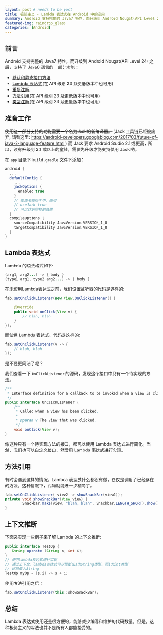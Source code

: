 ```yaml
---
layout: post # needs to be post
title: 极简主义 - Lambda 表达式在 Android 中的应用
summary: Android 支持完整的 Java7 特性，而升级到 Android Nougat(API Level 24) 之后，支持了 Java8 语言的一部分功能
featured-img: raindrop_glass
categories: [Android]
---
```


## 前言
Android 支持完整的 Java7 特性，而升级到 Android Nougat(API Level 24) 之后，支持了 Java8 语言的一部分功能：

+ [默认和静态接口方法](https://docs.oracle.com/javase/tutorial/java/IandI/defaultmethods.html)
+ [Lambda 表达式](https://docs.oracle.com/javase/tutorial/java/javaOO/lambdaexpressions.html)(在 API 级别 23 及更低版本中也可用)
+ [重复注解](https://docs.oracle.com/javase/tutorial/java/annotations/repeating.html)
+ [方法引用](https://docs.oracle.com/javase/tutorial/java/javaOO/methodreferences.html)(在 API 级别 23 及更低版本中也可用)
+ [类型注解](https://docs.oracle.com/javase/tutorial/java/annotations/type_annotations.html)(在 API 级别 23 及更低版本中也可用)

## 准备工作
<del>使用这一部分支持的功能需要一个名为Jack的新编译器。</del> (Jack 工具链已经被废弃, 请看这里: https://android-developers.googleblog.com/2017/03/future-of-java-8-language-feature.html ) 而 Jack 要求 Android Studio 2.1 或更高，所以，没有升级到 2.1 或以上的童鞋，需要先升级才能支持使用 Jack 哟。

在 `app` 目录下 `build.gradle` 文件下添加：

```gradle
android {
  ...
  defaultConfig {
    ...
    jackOptions {
      enabled true
    }
    // 在更老的版本中，使用
    // useJack true
    // 可以达到同样的效果
  }
  compileOptions {
    sourceCompatibility JavaVersion.VERSION_1_8
    targetCompatibility JavaVersion.VERSION_1_8
  }
}
```

## Lambda 表达式
Lambda 的语法格式如下:

```java
(arg1, arg2...) -> { body }
(type1 arg1, type2 arg2...) -> { body }
```

在未使用Lambda表达式之前，我们设置监听器的代码是这样的:

```java
fab.setOnClickListener(new View.OnClickListener() {
    
	@Override
    public void onClick(View v) {
        // blah, blah
    }
});
```

而使用 Lambda 表达式，代码是这样的:

```java
fab.setOnClickListener(v -> {
	// blah, blah            
});
```

是不是更简洁了呢？

我们查看一下 `OnClickListener` 的源码，发现这个接口中只有一个待实现的方法。

```java
/**
 * Interface definition for a callback to be invoked when a view is clicked.
 */
public interface OnClickListener {
    /**
     * Called when a view has been clicked.
     *
     * @param v The view that was clicked.
     */
    void onClick(View v);
}
```

像这种只有一个待实现方法的接口，都可以使用 Lambda 表达式进行简化。当然，我们也可以自定义接口，然后用 Lambda 表达式进行实现。

## 方法引用
有时会遇到这样的情况，Lambda 表达式什么都没有做，仅仅是调用了已经存在的方法。这种情况下，代码就能进一步精简了。

```java
fab.setOnClickListener( view2 -> showSnackBar(view2));
private void showSnackBar(View view) {
        Snackbar.make(view, "blah, blah", Snackbar.LENGTH_SHORT).show();
}
```

## 上下文推断
下面来实现一些例子来了解 Lambda 的上下文推断:

```java
public interface TestOp {
   String operate (String s, int i);
}
// 使用Lambda表达式进行实现
// 通过上下文，lambda表达式可以推断出s为String类型，而i为int类型
// 返回值为String
TestOp myOp = (s,i) -> s + i;
```

使用方法引用之后：

```java
fab.setOnClickListener(this::showSnackBar);
```

## 总结
Lambda 表达式使用还是很方便的，能够减少编写和维护的代码数量。但是，这种极简主义的写法也并不是所有人都能接受的。